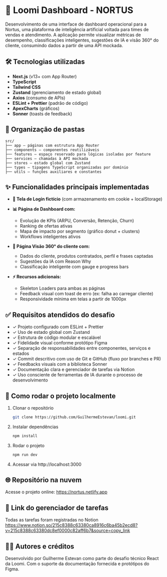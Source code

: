 # 🚀 Loomi Dashboard - NORTUS

Desenvolvimento de uma interface de dashboard operacional para a Nortus, uma plataforma de inteligência artificial voltada para times de vendas e atendimento. A aplicação permite visualizar métricas de desempenho, classificações inteligentes, sugestões de IA e visão 360° do cliente, consumindo dados a partir de uma API mockada.

## 🛠️ Tecnologias utilizadas

- **Next.js** (v13+ com App Router)
- **TypeScript**
- **Tailwind CSS**
- **Zustand** (gerenciamento de estado global)
- **Axios** (consumo de APIs)
- **ESLint + Prettier** (padrão de código)
- **ApexCharts** (gráficos)
- **Sonner** (toasts de feedback)

## 📁 Organização de pastas
```
src/
├── app – páginas com estrutura App Router
├── components – componentes reutilizáveis 
├── features – espaço reservado para lógicas isoladas por feature
├── services – chamadas à API mockada 
├── stores – estado global com Zustand
├── types – tipagens TypeScript organizadas por domínio
├── utils – funções auxiliares e constantes
```

## ✨ Funcionalidades principais implementadas

- **🔐 Tela de Login fictício** (com armazenamento em cookie + localStorage)

- **📊 Página de Dashboard com:**
  - Evolução de KPIs (ARPU, Conversão, Retenção, Churn)
  - Ranking de ofertas ativas
  - Mapa de impacto por segmento (gráfico donut + clusters)
  - Workflows inteligentes ativos

- **👤 Página Visão 360° do cliente com:**
  - Dados do cliente, produtos contratados, perfil e frases captadas
  - Sugestões da IA com Reason Why
  - Classificação inteligente com gauge e progress bars

- **⚡ Recursos adicionais:**
  - Skeleton Loaders para ambas as páginas
  - Feedback visual com toast de erro (ex: falha ao carregar cliente)
  - Responsividade mínima em telas a partir de 1000px

## ✅ Requisitos atendidos do desafio

- ✓ Projeto configurado com ESLint + Prettier
- ✓ Uso de estado global com Zustand
- ✓ Estrutura de código modular e escalável
- ✓ Fidelidade visual conforme protótipo Figma
- ✓ Separação de responsabilidades entre componentes, serviços e estados
- ✓ Commit descritivo com uso de Git e GitHub (fluxo por branches e PR)
- ✓ Feedbacks visuais com a biblioteca Sonner
- ✓ Documentação clara e gerenciador de tarefas via Notion
- ✓ Uso consciente de ferramentas de IA durante o processo de desenvolvimento

## 🚀 Como rodar o projeto localmente

1. Clonar o repositório
   ```bash
   git clone https://github.com/GuilhermeEstevan/loomi.git
   ```

2. Instalar dependências
   ```bash
   npm install
   ```

3. Rodar o projeto
   ```bash
   npm run dev
   ```

4. Acessar via http://localhost:3000

## 🌐 Repositório na nuvem
Acesse o projeto online: https://nortus.netlify.app

## 📝 Link do gerenciador de tarefas
Todas as tarefas foram registradas no Notion
https://www.notion.so/215c8388c63380ca8916c6ba45b2ecd8?v=215c8388c63380dc8ef0000c82aff6b7&source=copy_link

## 👨‍💻 Autores e créditos
Desenvolvido por Guilherme Estevan como parte do desafio técnico React da Loomi.
Com o suporte da documentação fornecida e protótipos do Figma.
